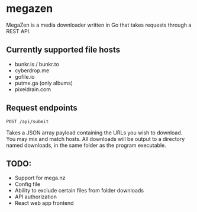 # megazen

MegaZen is a media downloader written in Go that takes requests through a REST API. 

## Currently supported file hosts

- bunkr.is / bunkr.to
- cyberdrop.me
- gofile.io
- putme.ga (only albums)
- pixeldrain.com

## Request endpoints

    POST /api/submit
Takes a JSON array payload containing the URLs you wish to download. You may mix and match hosts. All downloads will be output to a directory named downloads, in the same folder as the program executable.
## TODO:

- Support for mega.nz
- Config file
- Ability to exclude certain files from folder downloads
- API authorization
- React web app frontend
